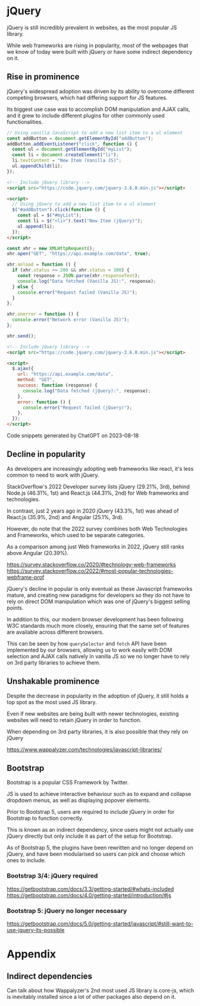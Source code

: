 # jQuery

jQuery is still incredibly prevalent in websites, as the most popular JS library.

While web frameworks are rising in popularity, most of the webpages that we know of today were built with jQuery or have some indirect dependency on it.

## Rise in prominence

jQuery's widespread adoption was driven by its ability to overcome different competing browsers, which had differing support for JS features.

Its biggest use case was to accomplish DOM manipulation and AJAX calls, and it grew to include different plugins for other commonly used functionalities.

```js
// Using vanilla JavaScript to add a new list item to a ul element
const addButton = document.getElementById("addButton");
addButton.addEventListener("click", function () {
  const ul = document.getElementById("myList");
  const li = document.createElement("li");
  li.textContent = "New Item (Vanilla JS)";
  ul.appendChild(li);
});
```

```html
<!-- Include jQuery library -->
<script src="https://code.jquery.com/jquery-3.6.0.min.js"></script>

<script>
  // Using jQuery to add a new list item to a ul element
  $("#addButton").click(function () {
    const ul = $("#myList");
    const li = $("<li>").text("New Item (jQuery)");
    ul.append(li);
  });
</script>
```

```js
const xhr = new XMLHttpRequest();
xhr.open("GET", "https://api.example.com/data", true);

xhr.onload = function () {
  if (xhr.status >= 200 && xhr.status < 300) {
    const response = JSON.parse(xhr.responseText);
    console.log("Data fetched (Vanilla JS):", response);
  } else {
    console.error("Request failed (Vanilla JS)");
  }
};

xhr.onerror = function () {
  console.error("Network error (Vanilla JS)");
};

xhr.send();
```

```html
<!-- Include jQuery library -->
<script src="https://code.jquery.com/jquery-3.6.0.min.js"></script>

<script>
  $.ajax({
    url: "https://api.example.com/data",
    method: "GET",
    success: function (response) {
      console.log("Data fetched (jQuery):", response);
    },
    error: function () {
      console.error("Request failed (jQuery)");
    },
  });
</script>
```

Code snippets generated by ChatGPT on 2023-08-18

## Decline in popularity

As developers are increasingly adopting web frameworks like react, it's less common to need to work with jQuery.

StackOverflow's 2022 Developer survey lists jQuery (29.21%, 3rd), behind Node.js (46.31%, 1st) and React.js (44.31%, 2nd) for Web frameworks and technologies.

In contrast, just 2 years ago in 2020 jQuery (43.3%, 1st) was ahead of React.js (35.9%, 2nd) and Angular (25.1%, 3rd).

However, do note that the 2022 survey combines both Web Technologies and Frameworks, which used to be separate categories.

As a comparison among just Web frameworks in 2022, jQuery still ranks above Angular (20.39%).

https://survey.stackoverflow.co/2020/#technology-web-frameworks
https://survey.stackoverflow.co/2022/#most-popular-technologies-webframe-prof

jQuery's decline in popular is only eventual as these Javascript frameworks mature, and creating new paradigms for developers so they do not have to rely on direct DOM manipulation which was one of jQuery's biggest selling points.

In addition to this, our modern browser development has been following W3C standards much more closely, ensuring that the same set of features are available across different browsers.

This can be seen by how `querySelector` and `fetch` API have been implemented by our browsers, allowing us to work easily with DOM selection and AJAX calls natively in vanilla JS so we no longer have to rely on 3rd party libraries to achieve them.

## Unshakable prominence

Despite the decrease in popularity in the adoption of jQuery, it still holds a top spot as the most used JS library.

Even if new websites are being built with newer technologies, existing websites will need to retain jQuery in order to function.

When depending on 3rd party libraries, it is also possible that they rely on jQuery

https://www.wappalyzer.com/technologies/javascript-libraries/

## Bootstrap

Bootstrap is a popular CSS Framework by Twitter.

JS is used to achieve interactive behaviour such as to expand and collapse dropdown menus, as well as displaying popover elements.

Prior to Bootstrap 5, users are required to include jQuery in order for Bootstrap to function correctly.

This is known as an indirect dependency, since users might not actually use jQuery directly but only include it as part of the setup for Bootstrap.

As of Bootstrap 5, the plugins have been rewritten and no longer depend on jQuery, and have been modularised so users can pick and choose which ones to include.

### Bootstrap 3/4: jQuery required

https://getbootstrap.com/docs/3.3/getting-started/#whats-included
https://getbootstrap.com/docs/4.0/getting-started/introduction/#js

### Bootstrap 5: jQuery no longer necessary

https://getbootstrap.com/docs/5.0/getting-started/javascript/#still-want-to-use-jquery-its-possible

# Appendix

## Indirect dependencies

Can talk about how Wappalyzer's 2nd most used JS library is core-js, which is inevitably installed since a lot of other packages also depend on it.
